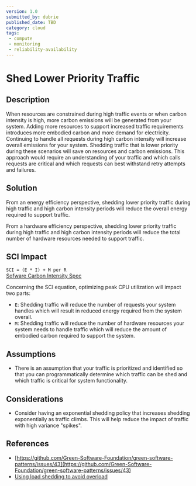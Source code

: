 ```yaml
---
version: 1.0
submitted_by: dubrie
published_date: TBD
category: cloud
tags: 
 - compute
 - monitoring
 - reliability-availability
---
```


# Shed Lower Priority Traffic

## Description

When resources are constrained during high traffic events or when carbon intensity is high, more carbon emissions will be generated from your system. Adding more resources to support increased traffic requirements introduces more embodied carbon and more demand for electricity. Continuing to handle all requests during high carbon intensity will increase overall emissions for your system. Shedding traffic that is lower priority during these scenarios will save on resources and carbon emissions. This approach would require an understanding of your traffic and which calls requests are critical and which requests can best withstand retry attempts and failures.    


## Solution

From an energy efficiency perspective, shedding lower priority traffic during high traffic and high carbon intensity periods will reduce the overall energy required to support traffic. 

From a hardware efficiency perspective, shedding lower priority traffic during high traffic and high carbon intensity periods will reduce the total number of hardware resources needed to support traffic. 

## SCI Impact

`SCI = (E * I) + M per R`  
[Sofware Carbon Intensity Spec](https://github.com/Green-Software-Foundation/software_carbon_intensity)

Concerning the SCI equation, optimizing peak CPU utilization will impact two parts:

- `E`: Shedding traffic will reduce the number of requests your system handles which will result in reduced energy required from the system overall. 
- `M`: Shedding traffic will reduce the number of hardware resources your system needs to handle traffic which will reduce the amount of embodied carbon required to support the system.

## Assumptions
- There is an assumption that your traffic is prioritized and identified so that you can programmatically determine which traffic can be shed and which traffic is critical for system functionality. 

## Considerations
- Consider having an exponential shedding policy that increases shedding exponentially as traffic climbs. This will help reduce the impact of traffic with high variance "spikes".


## References
- [https://github.com/Green-Software-Foundation/green-software-patterns/issues/43](https://github.com/Green-Software-Foundation/green-software-patterns/issues/43)
- [Using load shedding to avoid overload](https://aws.amazon.com/builders-library/using-load-shedding-to-avoid-overload/)
